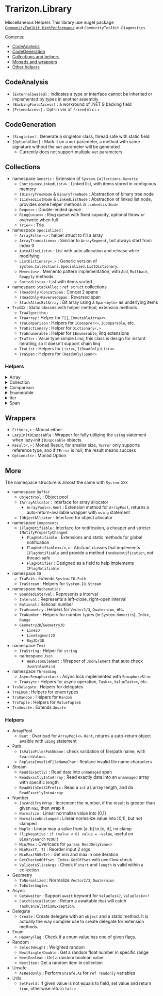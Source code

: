 ﻿# Trarizon.Library

Miscellaneous Helpers
This library use nuget package [`CommunityToolkit.HighPerformance`](https://github.com/communitytoolkit/dotnet) and `CommunityToolkit.Diagnostics` 

Contents:

- [CodeAnalysis](#CodeAnalysis)
- [CodeGeneration](#CodeGeneration)
- [Collections and helpers](#Collections)
- [Monads and wrappers](#Wrappers)
- [Other helpers](#More)

## CodeAnalysis

- `[ExternalSealed]` : Indicates a type or interface cannot be inherited or implemented by types in another assembly
- `[BackingFieldAccess]` : a workround of .NET 9 backing field
- `[FriendAccess]` : Opt-in ver of `friend` in c++

## CodeGeneration

- `[Singleton]` : Generate a singleton class, thread safe with static field
- `[OptionalOut]` : Mark it on a `out` parameter, a method with same signature without the `out` parameter will be generated
    - Currently does not support multiple `out` parameters

## Collections

- namespace `Generic` : Extension of `System.Collections.Generic`
    - `ContiguousLinkedList<>` : Linked list, with items stored in contiguous memory
    - `IBinaryTreeNode` & `BinaryTreeNode` : Abstraction of binary tree node
    - `ILinkedListNode` & `LinkedListNode` : Abstraction of linked list node, provides some helper methods in `LinkedListNode`
    - `Deque<>` : Double-ended queue
    - `RingQueue<>` : Ring queue with fixed capacity, optional throw or overwrite when full
    - `Trie<>` : Trie
- namespace `Specialized` : 
    - `ArrayFiller<>` : helper struct to fill a array
    - `ArrayTruncation<>` : Similiar to `ArraySegment`, but always start from index 0
    - `AutoAllocList<>` : List with auto allocation and release while modifying
    - `ListDictionary<,>` : Generic version of `System.Collections.Specialized.ListDictionary`.
    - `Memento<>` : Memento pattern implementation, with `Add`, `Rollback`, `Reapply` methods
    - `SortedList<>` : List with items sorted
- namespace `StackAlloc` : `ref struct` collections
    - `(ReadOnly)ConcatSpan` : Concat 2 spans
    - `(ReadOnly)ReversedSpan` : Reversed span
    - `StackAllocBitArray` : Bit array using a `Span<byte>` as underlying items
- `TraXXX` : Static classes with helper method, extension methods
    - `TraAlgorithm` : 
    - `TraArray` : Helper for `T[]`, `ImmutableArray<>`
    - `TraComparison` : Helpers for `IComaprer<>`, `IComparable`, etc.
    - `TraDictionary` : Helper for `Dictionary<,>`
    - `TraEnumerable` : Helper for `IEnumerable`, linq extensions
    - `TraIter` : Value type simple Linq, this class is design for instant iterating, so it doesn't support chain linq
    - `TraList` : Helpers for `List<>`, `I(ReadOnly)List<>`
    - `TraSpan` : Helpers for `(ReadOnly)Span<>`

### Helpers

<details>
<summary>Array</summary>

- `AsEnumerable(OrNull)` for `ImmutableArray<>` : Return underlying array as `IEnumerable<>` to avoid boxing and get performance improvements with LinQ. The BCL overloaded some linq method but not all(and my own linq extensions do not support)
- `MoveTo` : Move item on `fromIndex` to `toIndex`
- `EmptyIfDefault` for `ImmutableArray<>` : Return empty array if source is `null` 
- `TryAt` for `ImmutableArray<>`

</details>

<details>
<summary>Collection</summary>

- `Dictionary`
    - `AtRef`
    - `GetOrAdd`
    - `AddOrUpdate`
- `List`
    - `GetUnderlyingArray` : 
    - `RemoveAt/RemoveRange` : overload for `Index` and `Range`
    - `MoveTo` : Move item(s) on `fromIndex` to `toIndex`
    - `GetLookup` : Returns a view treating the list as a set
    - `GetSortedModifier` : Returns a view through which modifying the list will keep elements in order.
- `Stack`
    - `AsSpan` : As `ReadOnlyReversedSpan`

</details>

<details>
<summary>Comparison</summary>

- `Reverse` : Reverse a `IComparer<>`

</details>

<details>
<summary>Enumerable</summary>

- Aggregation
    - `CountsMoreThan/LessThan/AtMost/AtLeast/EqualsTo/Between` : Judge size of collection
    - `IsDistinct(By)` : Check if the collection doesn't contains duplicate element
    - `IsInOrder(By)` : Check if the elements in collection is in order
    - `MinMax(By)` : Get minimun value and maximun value in one iteration
- Creation
    - `EnumerateByWhile/NotNull` : Yield next value selected by a `Func<T, T>`, until predicate failed
    - `EnumerateDescendantsDepth/BreadthFirst` : Traverse tree
- Element
    - `TryAt` : `TryXXX` version of `ElementAt`
    - `TryFirst` : `TryXXX` version of `First`
    - `TryLast` : `TryXXX` version of `Last`
    - `FirstNearToMax(By)(OrDefault)` : Find the first item has priority greater than given priority, if not found, return the first item with greatest priority
    - `TrySingle` : Returning tagged union version of `Single`
- Filtering
    - `Duplicates` : Return all elements that is not distinct in collection
    - `OfNotNull` : Filter out all `null` values
    - `TakeEvery` : Yield the values in specific interval
- Joining
    - `CatesianProduct` : Catesian product
    - `Merge` : Merge 2 sorted collections
- Mapping
    - `Adjacent` : Yield the value and its next value
    - `AggregateSelect` : `Aggregate` and returns all values in processing
    - `ChunkPair/Triple` : Returning tuple version of `Chunk`
    - `WithIndex` : Yield return index and item, `Index` in .NET 9
    - `LookAhead` : Return item and how many items in the sequence rest after the item, with a given max ahead count
    - `Repeat` : Repeatly enumerate the collection
- Partition
    - `OfTypeWhile` : Take values until doesn't match the given type
    - `OfTypeUntil` : Take values until reach element in given type
    - `PopFront` : Split the collection into 2 parts, the first parts is return by `out` paramter
    - `PopFirst` : Get the first element, and returns the rest elements.
- Sorting
    - `LazyReverse` : Reverse, no cache if source is `IList<T>`
    - `Rotate` : Split the collection into 2 parts and swap them
- ToCollections
    - `EmptyIfNull` : Return empty collection if source collection is `null`
    - `TryToNonEmptyList` : If collection is not empty, then collect items into `List<>`, in one iteration

</details>

<details>
<summary>Iter</summary>

These methods are implements for instant iteration, so all iterators are implements with `struct`,
but not implements `IEnumerable<>` or `IEnumerator`

Too lazy to implement all linqs, so I'll just implement what I have used.

All extensions methods identifiers are start with `Iter`

- Creation
    - `IterateByWhile/NotNull` : Yield next value selected by a `Func<T, T>`, until predicate failed
    - `Range` : Enumerate `int` from `start` to `end`(not include)
    - `RangeTo` : Iterate `int` from 0 to `count` with specific step
- Mapping
    - `WithIndex`
- Sorting
    - `Reverse` : `Reverse` in Linq will always cache values in collection, this won't do that because designing for instant iteration

</details>

<details>
<summary>Span</summary>

- Creation
    - `As(ReadOnly)Bytes` : Convert an `unmanaged` value into bytes
- Index
    - `OffsetOf` (`DangerousOffsetOf`) : Get the index of element by pointer substraction
    - `Find`/`FindIndex` :
    - `FindLower/UppderBoundIndex` : find the lower/upper bound in a sorted span
    - `LinearSearch(FromEnd)` : Linear search, similar to `BinarySearch`, returns `~index` when not found
- Modifications
    - `MoveTo` : Move item(s) on `fromIndex` to `toIndex`
- Views
    - `AsReversed` : return `(ReadOnly)ReversedSpan` of the span

</details>

## Wrappers

- `Either<,>` : Monad either
- `LazyInitDisposable` : Wrapper for fully utilizing the `using` statement when lazy-init `IDisposable` objects.
- `Result<,>` : Monad Result, for smaller size, `TError` only supports reference type, and if `TError` is null, the result means success
- `Optional<>` : Monad Option

## More

The namespace structure is almost the same with `System.XXX`

- namespace `Buffer`
    - `ObjectPool` : Object pool
    - `IArrayAllcator` : Interface for array allocator
        - `ArrayPool<>.Rent` : Extension method for `ArrayPool`, returns a auto-return-available wrapper with `using` statement
    - `IObjectAllcator` : Interface for object allocator
- namespace `Components`
    - `IFlagNotifiable` : Interface for notification, a cheaper and stricter `INotifyPropertyChanged`
        - `FlagNotifiable` : Extensions and static methods for global notification
        - `FlagNotifiable<>/<,>` : Abstract classes that implements `IFlagNotifiable` and provide a method `InvokeNotification`, not thread-safe
        - `FlagNotifier` : Designed as a field to help implements `IFlagNotifiable`
- namespace `IO`
    - `TraPath` : Extends `System.IO.Path`
    - `TraStream` : Helpers for `System.IO.Stream`
- namespace `Mathematics`
    - `BoundedInterval` : Represents a interval 
    - `Interval` : Represents a left-close, right-open interval
    - `Rational` : Rational number
    - `TraGeometry` : Helpers for `Vector2/3`, `Quaternion`, etc.
    - `TraNumber` : Helpers for number types (in `System.Numerics`), `Index`, `Range`
    - `Geometry2D`/`Geometry3D`
        - `Line2D`
        - `LineSegment2D`
        - `Ray2D/3D`
- namespace `Text`
    - `TraString` : Helper for `string`
    - namespace `Json`
        - `WeakJsonElement` : Wrapper of `JsonElement` that auto check `JsonValueKind`
- namespace `Threading`
    - `AsyncSemaphoreLock` : Async lock implemented with `SemaphoreSlim`
    - `TraAsync` : Helpers for async operation, `Task<>`, `ValueTask<>`, etc.
- `TraDelegate` : Helpers for delegates
- `TraEnum` : Helpers for enum types
- `TraRandom` : Helpers for `Random`
- `TraTuple` : Helpers for `ValueTuple`s
- `TraUnsafe` : Extends `Unsafe`

### Helpers

- ArrayPool
    - `Rent` : Overload for `ArrayPool<>.Rent`, returns a auto-return object avaible with `using` statement
- Path
    - `IsValidFile/PathName` : check validation of file/path name, with `SearchValues`
    - `ReplaceInvalidFileNameChar` : Replace invalid file name characters
- Stream
    - `Read(Exactly)` : Read data into `unmanaged` span
    - `ReadExactlyIntoArray` : Read exactly data into an `unmanaged` array with specific length
    - `ReadWithInt32Prefix` : Read a `int` as array length, and do `ReadExactlyIntoArray`
- Number
    - `IncAnd(Try)Wrap` : Increment the number, if the result is greater than given `max`, then wrap it
    - `Normalize` : Linear normalize value into [0,1]
    - `NormalizeUnclamped` : Linear normalize value into [0,1], but not clamped
    - `MapTo` : Linear map a value from [a, b] to [c, d], no clamp
    - `FlipNegative` : `if (value < 0) value = ~value`, useful on `BinarySearch` result
    - `Min/Max` : Overloads for `params ReadOnlySpan<>`
    - `MinMax(T, T)` : Reorder input 2 args
    - `MinMax(ROS<T>)` : Get min and max in one iteration
    - `GetCheckedOffset` : `Index.GetOffset` with overflow check
    - `ValidateSliceArgs` : Check if `start` and `length` is valid within a collection
- Geometry
    - `ToNormalized` : Normalize `Vector2/3`, `Quaternion`
    - `ToEulerAngles`
- Async
    - `GetAwaiter` : Support `await` keyword for `ValueTask?`, `ValueTask<>?`
    - `CatchCancallation` : Return a awaitable that will catch `TaskCancellationException`.
- Delegate
    - `Create` : Create delegate with an `object` and a static method. It is actually the way compiler use to create delegate for extension methods.
- Enum
    - `HasAnyFlag` : Check if a enum value has one of given flags.
- Random
    - `SelectWeight` : Weighted random
    - `NextSingle/Double` : Get a random float number in specific range
    - `NextBoolean` : Get a random boolean value
    - `NextItem` : Get a random item in collection
- Unsafe
    - `AsReadOnly` : Perform `Unsafe.As` for `ref readonly` variables
- Utils
    - `SetField` : If given value is not equals to field, set value and return `true`, otherwise return `false`
